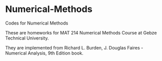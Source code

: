 # Numerical-Methods

Codes for Numerical Methods

These are homeworks for 	MAT 214 Numerical Methods Course at Gebze Technical University.

They are implemented from Richard L. Burden, J. Douglas Faires - Numerical Analysis, 9th Edition book. 
